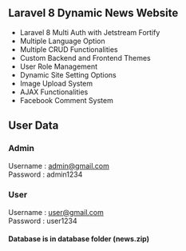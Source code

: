 ## Laravel 8 Dynamic News Website

- Laravel 8 Multi Auth with Jetstream Fortify
- Multiple Language Option
- Multiple CRUD Functionalities
- Custom Backend and Frontend Themes
- User Role Management
- Dynamic Site Setting Options
- Image Upload System
- AJAX Functionalities
- Facebook Comment System

## User Data

### Admin

Username : admin@gmail.com  
Password : admin1234

### User

Username : user@gmail.com  
Password : user1234

#### Database is in database folder (news.zip)

